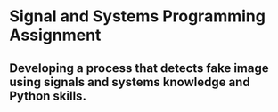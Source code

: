 # Signal and Systems Programming Assignment
## Developing a process that detects fake image using signals and systems knowledge and Python skills.
